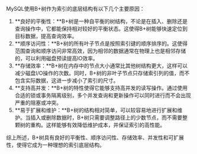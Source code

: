 MySQL使用B+树作为索引的底层结构有以下几个主要原因：

1. **良好的平衡性：**B+树是一种自平衡的树结构，不论是在插入、删除还是查询操作中，它都能保持相对较好的平衡状态。这使得B+树能够快速定位到目标数据，提高查询效率。
2. **顺序访问性：**B+树的所有叶子节点是按照索引键的顺序排序的。这使得范围查询和顺序访问非常高效，因为相邻的数据通常在物理上也是相邻存储的，可以利用磁盘预读提高IO效率。
3. **存储效率：**B+树在内存中的节点大小通常比其他树结构更大，这样可以减少磁盘I/O操作的次数。同时，B+树的非叶子节点只存储索引列的值，而不包含实际数据，这进一步减小了索引的尺寸。
4. **支持高并发：**B+树的特性使得它能够支持高并发的读写操作。通过使用合适的锁或事务隔离级别，多个并发查询和更新操作可以同时进行而不会出现严重的阻塞或冲突。
5. **易于扩展和维护：**B+树的结构相对简单，可以较容易地进行扩展和维护。当插入或删除数据时，B+树只需要调整路径上的少数节点，而不需要整颗树的重构。这样能够有效降低维护成本，并保证索引的高性能。

综上所述，B+树具有良好的平衡性、顺序访问性、存储效率、并发性和可扩展性，使得它成为一种理想的索引底层结构。

